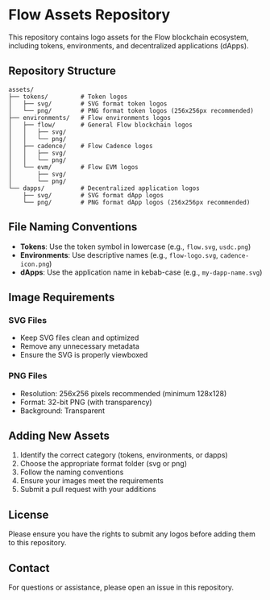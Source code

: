 # Flow Assets Repository

This repository contains logo assets for the Flow blockchain ecosystem, including tokens, environments, and decentralized applications (dApps).

## Repository Structure

```
assets/
├── tokens/         # Token logos
│   ├── svg/        # SVG format token logos
│   └── png/        # PNG format token logos (256x256px recommended)
├── environments/   # Flow environments logos
│   ├── flow/       # General Flow blockchain logos
│   │   ├── svg/
│   │   └── png/
│   ├── cadence/    # Flow Cadence logos
│   │   ├── svg/
│   │   └── png/
│   └── evm/        # Flow EVM logos
│       ├── svg/
│       └── png/
└── dapps/          # Decentralized application logos
    ├── svg/        # SVG format dApp logos
    └── png/        # PNG format dApp logos (256x256px recommended)
```

## File Naming Conventions

-   **Tokens**: Use the token symbol in lowercase (e.g., `flow.svg`, `usdc.png`)
-   **Environments**: Use descriptive names (e.g., `flow-logo.svg`, `cadence-icon.png`)
-   **dApps**: Use the application name in kebab-case (e.g., `my-dapp-name.svg`)

## Image Requirements

### SVG Files

-   Keep SVG files clean and optimized
-   Remove any unnecessary metadata
-   Ensure the SVG is properly viewboxed

### PNG Files

-   Resolution: 256x256 pixels recommended (minimum 128x128)
-   Format: 32-bit PNG (with transparency)
-   Background: Transparent

## Adding New Assets

1. Identify the correct category (tokens, environments, or dapps)
2. Choose the appropriate format folder (svg or png)
3. Follow the naming conventions
4. Ensure your images meet the requirements
5. Submit a pull request with your additions

## License

Please ensure you have the rights to submit any logos before adding them to this repository.

## Contact

For questions or assistance, please open an issue in this repository.
